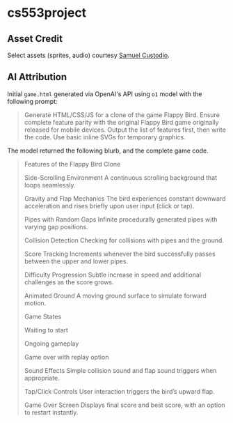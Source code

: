 # cs553project

## Asset Credit

Select assets (sprites, audio) courtesy [Samuel Custodio](https://github.com/samuelcust/flappy-bird-assets).


## AI Attribution

Initial `game.html` generated via OpenAI's API using `o1` model with the following prompt:

> Generate HTML/CSS/JS for a clone of the game Flappy Bird. Ensure complete feature parity with the original Flappy Bird game originally released for mobile devices. Output the list of features first, then write the code. Use basic inline SVGs for temporary graphics.

The model returned the following blurb, and the complete game code.

>Features of the Flappy Bird Clone
>
>Side-Scrolling Environment
>A continuous scrolling background that loops seamlessly.
>
>Gravity and Flap Mechanics
>The bird experiences constant downward acceleration and rises briefly upon user input (click or tap).
>
>Pipes with Random Gaps
>Infinite procedurally generated pipes with varying gap positions.
>
>Collision Detection
>Checking for collisions with pipes and the ground.
>
>Score Tracking
>Increments whenever the bird successfully passes between the upper and lower pipes.
>
>Difficulty Progression
>Subtle increase in speed and additional challenges as the score grows.
>
>Animated Ground
>A moving ground surface to simulate forward motion.
>
>Game States
>
>Waiting to start
>
>Ongoing gameplay
>
>Game over with replay option
>
>Sound Effects
>Simple collision sound and flap sound triggers when appropriate.
>
>Tap/Click Controls
>User interaction triggers the bird’s upward flap.
>
>Game Over Screen
>Displays final score and best score, with an option to restart instantly.